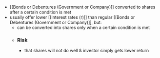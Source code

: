 - [[Bonds or Debentures (Government or Company)]] converted to shares after a certain condition is met
- usually offer lower [[Interest rates (r)]] than regular [[Bonds or Debentures (Government or Company)]], but:
	- can be converted into shares only when a certain condition is met
	- ### Risk 
		- that shares will not do well & investor simply gets lower return
